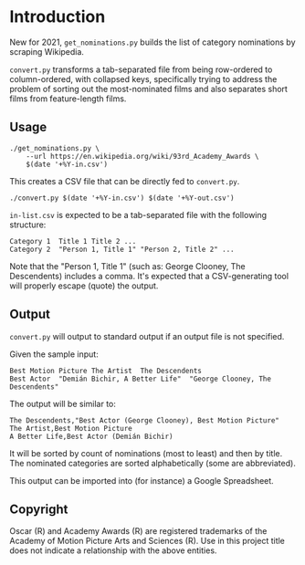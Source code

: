 Introduction
============

New for 2021, `get_nominations.py` builds the list of category
nominations by scraping Wikipedia.

`convert.py` transforms a tab-separated file from being row-ordered
to column-ordered, with collapsed keys, specifically trying to address
the problem of sorting out the most-nominated films and also separates
short films from feature-length films.


Usage
-----

    ./get_nominations.py \
        --url https://en.wikipedia.org/wiki/93rd_Academy_Awards \
        $(date '+%Y-in.csv')

This creates a CSV file that can be directly fed to `convert.py`.

    ./convert.py $(date '+%Y-in.csv') $(date '+%Y-out.csv')

`in-list.csv` is expected to be a tab-separated file with the following
structure:

    Category 1	Title 1	Title 2	...
    Category 2	"Person 1, Title 1"	"Person 2, Title 2"	...

Note that the "Person 1, Title 1" (such as: George Clooney, The
Descendents) includes a comma. It's expected that a CSV-generating
tool will properly escape (quote) the output.


Output
------

`convert.py` will output to standard output if an output file is not
specified.

Given the sample input:

    Best Motion Picture	The Artist	The Descendents
    Best Actor	"Demián Bichir, A Better Life"	"George Clooney, The Descendents"

The output will be similar to:

    The Descendents,"Best Actor (George Clooney), Best Motion Picture"
    The Artist,Best Motion Picture
    A Better Life,Best Actor (Demián Bichir)

It will be sorted by count of nominations (most to least) and then by
title. The nominated categories are sorted alphabetically (some are
abbreviated).

This output can be imported into (for instance) a Google Spreadsheet.


Copyright
---------

Oscar (R) and Academy Awards (R) are registered trademarks of the
Academy of Motion Picture Arts and Sciences (R). Use in this project
title does not indicate a relationship with the above entities.
